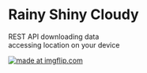 # Rainy Shiny Cloudy

REST API downloading data <br>
accessing location on your device

<a href="https://imgflip.com/gif/1i4dde"><img src="https://i.imgflip.com/1i4dde.gif" title="made at imgflip.com"/></a>
